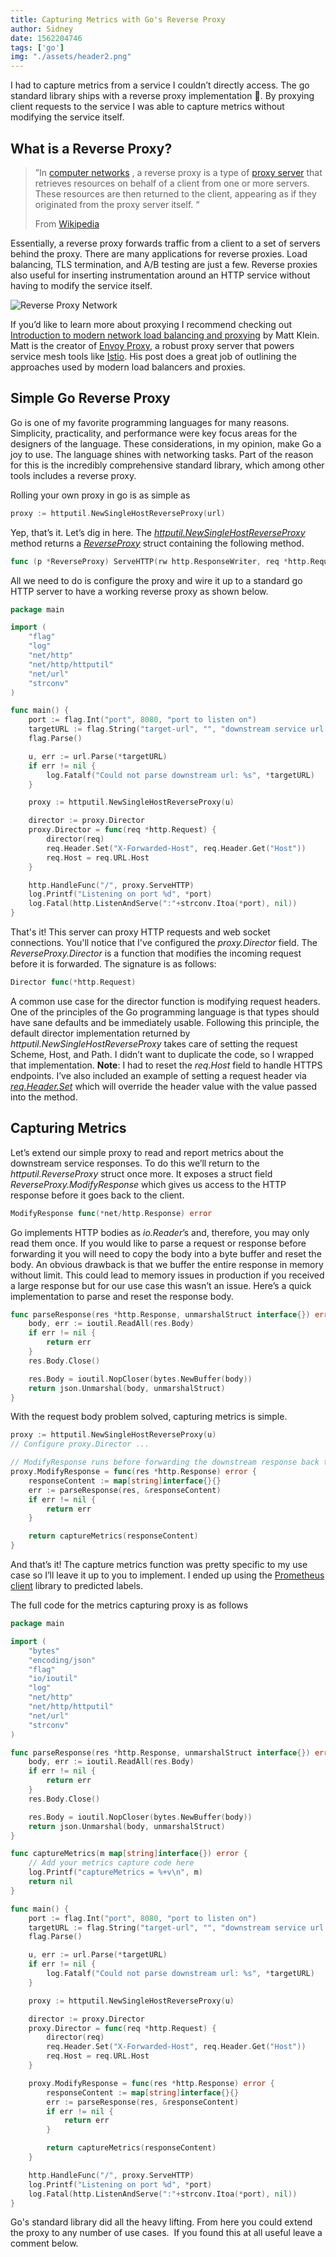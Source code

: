 ```yaml
---
title: Capturing Metrics with Go's Reverse Proxy
author: Sidney
date: 1562204746
tags: ['go']
img: "./assets/header2.png"
---
```


I had to capture metrics from a service I couldn’t directly access. The go standard library ships with a reverse proxy implementation 🤯. By proxying client requests to the service I was able to capture metrics without modifying the service itself.

## What is a Reverse Proxy?
> ”In [computer networks](https://en.wikipedia.org/wiki/Computer_network) , a reverse proxy is a type of [proxy server](https://en.wikipedia.org/wiki/Proxy_server) that retrieves resources on behalf of a client from one or more servers. These resources are then returned to the client, appearing as if they originated from the proxy server itself. “
>
> From [Wikipedia](https://en.wikipedia.org/wiki/Reverse_proxy)

Essentially, a reverse proxy forwards traffic from a client to a set of servers behind the proxy. There are many applications for reverse proxies. Load balancing, TLS termination, and A/B testing are just a few.  Reverse proxies also useful for inserting instrumentation around an HTTP service without having to modify the service itself.

![Reverse Proxy Network](./assets/proxy.png)

If you’d like to learn more about proxying I recommend checking out  [Introduction to modern network load balancing and proxying](https://blog.envoyproxy.io/introduction-to-modern-network-load-balancing-and-proxying-a57f6ff80236)  by Matt Klein. Matt is the creator of [Envoy Proxy](https://www.envoyproxy.io/), a robust proxy server that powers service mesh tools like [Istio](https://istio.io/). His post does a great job of outlining the approaches used by modern load balancers and proxies.

## Simple Go Reverse Proxy
Go is one of my favorite programming languages for many reasons. Simplicity, practicality, and performance were key focus areas for the designers of the language. These considerations, in my opinion, make Go a joy to use. The language shines with networking tasks. Part of the reason for this is the incredibly comprehensive standard library, which among other tools includes a reverse proxy.

Rolling your own proxy in go is as simple as
```go
proxy := httputil.NewSingleHostReverseProxy(url)
```
Yep, that’s it. Let’s dig in here. The _[httputil.NewSingleHostReverseProxy](https://golang.org/pkg/net/http/httputil/#NewSingleHostReverseProxy)_ method returns a _[ReverseProxy](https://golang.org/pkg/net/http/httputil/#ReverseProxy)_ struct containing the following method.

```go
func (p *ReverseProxy) ServeHTTP(rw http.ResponseWriter, req *http.Request)
```

All we need to do is configure the proxy and wire it up to a standard go HTTP server to have a working reverse proxy as shown below.

```go
package main

import (
	"flag"
	"log"
	"net/http"
	"net/http/httputil"
	"net/url"
	"strconv"
)

func main() {
	port := flag.Int("port", 8080, "port to listen on")
	targetURL := flag.String("target-url", "", "downstream service url to proxy to")
	flag.Parse()

	u, err := url.Parse(*targetURL)
	if err != nil {
		log.Fatalf("Could not parse downstream url: %s", *targetURL)
	}

	proxy := httputil.NewSingleHostReverseProxy(u)

	director := proxy.Director
	proxy.Director = func(req *http.Request) {
		director(req)
		req.Header.Set("X-Forwarded-Host", req.Header.Get("Host"))
		req.Host = req.URL.Host
	}

	http.HandleFunc("/", proxy.ServeHTTP)
	log.Printf("Listening on port %d", *port)
	log.Fatal(http.ListenAndServe(":"+strconv.Itoa(*port), nil))
}
```

That's it! This server can proxy HTTP requests and web socket connections. You'll notice that I've configured the _proxy.Director_ field. The _ReverseProxy.Director_ is a function that modifies the incoming request before it is forwarded. The signature is as follows:

```go
Director func(*http.Request)
```
A common use case for the director function is modifying request headers. One of the principles of the Go programming language is that types should have sane defaults and be immediately usable. Following this principle, the default director implementation returned by _httputil.NewSingleHostReverseProxy_ takes care of setting the request Scheme, Host, and Path. I didn’t want to duplicate the code, so I wrapped that implementation. __Note__: I had to reset the _req.Host_ field to handle HTTPS endpoints. I’ve also included an example of setting a request header via _[req.Header.Set](https://golang.org/pkg/net/http/#Header.Set)_ which will override the header value with the value passed into the method.

## Capturing Metrics
Let’s extend our simple proxy to read and report metrics about the downstream service responses. To do this we’ll return to the _httputil.ReverseProxy_ struct once more. It exposes a struct field _ReverseProxy.ModifyResponse_ which gives us access to the HTTP response before it goes back to the client.

```go
ModifyResponse func(*net/http.Response) error
```

Go implements HTTP bodies as _io.Reader_’s and, therefore, you may only read them once. If you would like to parse a request or response before forwarding it you will need to copy the body into a byte buffer and reset the body. An obvious drawback is that we buffer the entire response in memory without limit. This could lead to memory issues in production if you received a large response but for our use case this wasn’t an issue. Here’s a quick implementation to parse and reset the response body.

```go
func parseResponse(res *http.Response, unmarshalStruct interface{}) error {
	body, err := ioutil.ReadAll(res.Body)
	if err != nil {
		return err
	}
	res.Body.Close()

	res.Body = ioutil.NopCloser(bytes.NewBuffer(body))
	return json.Unmarshal(body, unmarshalStruct)
}
```

With the request body problem solved, capturing metrics is simple.

```go
proxy := httputil.NewSingleHostReverseProxy(u)
// Configure proxy.Director ...

// ModifyResponse runs before forwarding the downstream response back to the client
proxy.ModifyResponse = func(res *http.Response) error {
	responseContent := map[string]interface{}{}
	err := parseResponse(res, &responseContent)
	if err != nil {
		return err
	}

	return captureMetrics(responseContent)
}
```

And that’s it! The capture metrics function was pretty specific to my use case so I’ll leave it up to you to implement. I ended up using the [Prometheus client](https://github.com/prometheus/client_golang) library to predicted labels.

The full code for the metrics capturing proxy is as follows

```go
package main

import (
	"bytes"
	"encoding/json"
	"flag"
	"io/ioutil"
	"log"
	"net/http"
	"net/http/httputil"
	"net/url"
	"strconv"
)

func parseResponse(res *http.Response, unmarshalStruct interface{}) error {
	body, err := ioutil.ReadAll(res.Body)
	if err != nil {
		return err
	}
	res.Body.Close()

	res.Body = ioutil.NopCloser(bytes.NewBuffer(body))
	return json.Unmarshal(body, unmarshalStruct)
}

func captureMetrics(m map[string]interface{}) error {
	// Add your metrics capture code here
	log.Printf("captureMetrics = %+v\n", m)
	return nil
}

func main() {
	port := flag.Int("port", 8080, "port to listen on")
	targetURL := flag.String("target-url", "", "downstream service url to proxy to")
	flag.Parse()

	u, err := url.Parse(*targetURL)
	if err != nil {
		log.Fatalf("Could not parse downstream url: %s", *targetURL)
	}

	proxy := httputil.NewSingleHostReverseProxy(u)

	director := proxy.Director
	proxy.Director = func(req *http.Request) {
		director(req)
		req.Header.Set("X-Forwarded-Host", req.Header.Get("Host"))
		req.Host = req.URL.Host
	}

	proxy.ModifyResponse = func(res *http.Response) error {
		responseContent := map[string]interface{}{}
		err := parseResponse(res, &responseContent)
		if err != nil {
			return err
		}

		return captureMetrics(responseContent)
	}

	http.HandleFunc("/", proxy.ServeHTTP)
	log.Printf("Listening on port %d", *port)
	log.Fatal(http.ListenAndServe(":"+strconv.Itoa(*port), nil))
}
```

Go's standard library did all the heavy lifting. From here you could extend the proxy to any number of use cases. 
If you found this at all useful leave a comment below.
